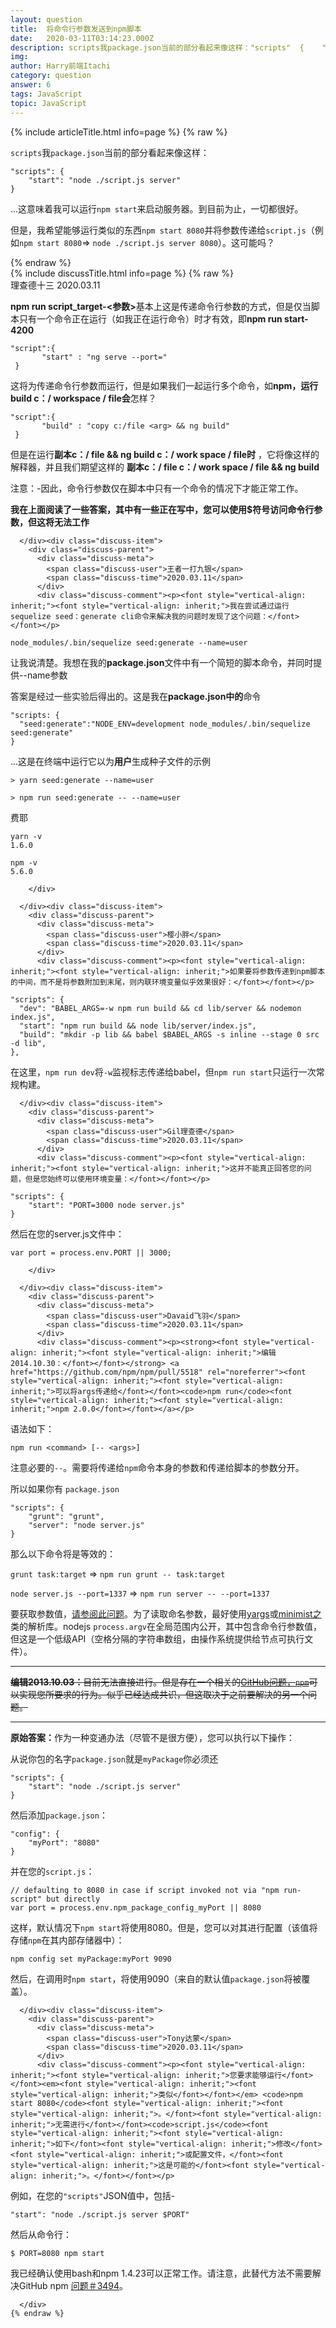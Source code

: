 ```yaml
---
layout: question
title:  将命令行参数发送到npm脚本
date:   2020-03-11T03:14:23.000Z
description: scripts我package.json当前的部分看起来像这样："scripts"  {    "start"  "node ./script.js...
img: 
author: Harry前端Itachi
category: question
answer: 6
tags: JavaScript
topic: JavaScript
---
```

<div class="article-root">
  <div class="article">
    {% include articleTitle.html info=page %}
    {% raw %}
    <div class="article-content"><p><font style="vertical-align: inherit;"></font><code>scripts</code><font style="vertical-align: inherit;"><font style="vertical-align: inherit;">我</font></font><code>package.json</code><font style="vertical-align: inherit;"><font style="vertical-align: inherit;">当前</font><font style="vertical-align: inherit;">的</font><font style="vertical-align: inherit;">部分</font><font style="vertical-align: inherit;">看起来像这样：</font></font></p>

<pre class="lang-js prettyprint-override"><code>"scripts": {<font></font>
    "start": "node ./script.js server"<font></font>
}<font></font>
</code></pre>

<p><font style="vertical-align: inherit;"><font style="vertical-align: inherit;">...这意味着我可以运行</font></font><code>npm start</code><font style="vertical-align: inherit;"><font style="vertical-align: inherit;">来启动服务器。</font><font style="vertical-align: inherit;">到目前为止，一切都很好。</font></font></p>

<p><font style="vertical-align: inherit;"><font style="vertical-align: inherit;">但是，我希望能够运行类似的东西</font></font><code>npm start 8080</code><font style="vertical-align: inherit;"><font style="vertical-align: inherit;">并将参数传递给</font></font><code>script.js</code><font style="vertical-align: inherit;"><font style="vertical-align: inherit;">（例如</font></font><code>npm start 8080</code><font style="vertical-align: inherit;"><font style="vertical-align: inherit;">=&gt; </font></font><code>node ./script.js server 8080</code><font style="vertical-align: inherit;"><font style="vertical-align: inherit;">）。</font><font style="vertical-align: inherit;">这可能吗？</font></font></p></div>
    {% endraw %}
  </div>

  <div class="discuss-wrapper">
    {% include discussTitle.html info=page %}
    {% raw %}
    <div class="discuss-item">
        <div class="discuss-parent">
          <div class="discuss-meta">
            <span class="discuss-user">理查德十三</span>
            <span class="discuss-time">2020.03.11</span>
          </div>
          <div class="discuss-comment"><p><strong><font style="vertical-align: inherit;"><font style="vertical-align: inherit;">npm run script_target-&lt;参数&gt;</font></font></strong><font style="vertical-align: inherit;"><font style="vertical-align: inherit;">基本上这是传递命令行参数的方式，但是仅当脚本只有一个命令正在运行（如我正在运行命令）时才有效，即</font></font><strong><font style="vertical-align: inherit;"><font style="vertical-align: inherit;">npm run start-4200</font></font></strong></p>

<pre><code>"script":{<font></font>
       "start" : "ng serve --port="<font></font>
 }<font></font>
</code></pre>

<p><font style="vertical-align: inherit;"><font style="vertical-align: inherit;">这将为传递命令行参数而运行，但是如果我们一起运行多个命令，如</font><strong><font style="vertical-align: inherit;">npm，运行build c：/ workspace / file会</font></strong><font style="vertical-align: inherit;">怎样？</font></font><strong><font style="vertical-align: inherit;"></font></strong> </p>

<pre><code>"script":{<font></font>
       "build" : "copy c:/file &lt;arg&gt; &amp;&amp; ng build"<font></font>
 } <font></font>
</code></pre>

<p><font style="vertical-align: inherit;"><font style="vertical-align: inherit;">但是在运行</font></font><strong><font style="vertical-align: inherit;"><font style="vertical-align: inherit;">副本c：/ file &amp;&amp; ng build c：/ work space / file时</font></font></strong><font style="vertical-align: inherit;"><font style="vertical-align: inherit;"> 
，</font><font style="vertical-align: inherit;">它将像这样的解释器，</font><font style="vertical-align: inherit;">并且我们期望这样的 
 </font></font><strong><font style="vertical-align: inherit;"><font style="vertical-align: inherit;">副本c：/ file c：/ work space / file &amp;&amp; ng build</font></font></strong></p>

<p><font style="vertical-align: inherit;"><font style="vertical-align: inherit;">注意：-因此，命令行参数仅在脚本中只有一个命令的情况下才能正常工作。</font></font></p>

<p><strong><font style="vertical-align: inherit;"><font style="vertical-align: inherit;">我在上面阅读了一些答案，其中有一些正在写中，您可以使用$符号访问命令行参数，但这将无法工作</font></font></strong>  </p></div>
        </div>
        
      </div><div class="discuss-item">
        <div class="discuss-parent">
          <div class="discuss-meta">
            <span class="discuss-user">王者一打九银</span>
            <span class="discuss-time">2020.03.11</span>
          </div>
          <div class="discuss-comment"><p><font style="vertical-align: inherit;"><font style="vertical-align: inherit;">我在尝试通过运行sequelize seed：generate cli命令来解决我的问题时发现了这个问题：</font></font></p>

<pre><code>node_modules/.bin/sequelize seed:generate --name=user
</code></pre>

<p><font style="vertical-align: inherit;"><font style="vertical-align: inherit;">让我说清楚。</font><font style="vertical-align: inherit;">我想在我的</font></font><strong><font style="vertical-align: inherit;"><font style="vertical-align: inherit;">package.json</font></font></strong><font style="vertical-align: inherit;"><font style="vertical-align: inherit;">文件中</font><font style="vertical-align: inherit;">有一个简短的脚本命令，</font><font style="vertical-align: inherit;">并同时提供--name参数</font></font></p>

<p><font style="vertical-align: inherit;"><font style="vertical-align: inherit;">答案是经过一些实验后得出的。</font><font style="vertical-align: inherit;">这是我在</font><strong><font style="vertical-align: inherit;">package.json中的</font></strong><font style="vertical-align: inherit;">命令</font></font><strong><font style="vertical-align: inherit;"></font></strong></p>

<pre><code>"scripts: {<font></font>
  "seed:generate":"NODE_ENV=development node_modules/.bin/sequelize seed:generate"<font></font>
}<font></font>
</code></pre>

<p><font style="vertical-align: inherit;"><font style="vertical-align: inherit;">...这是在终端中运行它以为</font><strong><font style="vertical-align: inherit;">用户</font></strong><font style="vertical-align: inherit;">生成种子文件的示例</font></font><strong><font style="vertical-align: inherit;"></font></strong></p>

<pre><code>&gt; yarn seed:generate --name=user<font></font>
<font></font>
&gt; npm run seed:generate -- --name=user<font></font>
</code></pre>

<p><font style="vertical-align: inherit;"><font style="vertical-align: inherit;">费耶</font></font></p>

<pre><code>yarn -v<font></font>
1.6.0<font></font>
<font></font>
npm -v<font></font>
5.6.0<font></font>
</code></pre></div>
        </div>
        
      </div><div class="discuss-item">
        <div class="discuss-parent">
          <div class="discuss-meta">
            <span class="discuss-user">樱小胖</span>
            <span class="discuss-time">2020.03.11</span>
          </div>
          <div class="discuss-comment"><p><font style="vertical-align: inherit;"><font style="vertical-align: inherit;">如果要将参数传递到npm脚本的中间，而不是将参数附加到末尾，则内联环境变量似乎效果很好：</font></font></p>

<pre><code>"scripts": {<font></font>
  "dev": "BABEL_ARGS=-w npm run build &amp;&amp; cd lib/server &amp;&amp; nodemon index.js",<font></font>
  "start": "npm run build &amp;&amp; node lib/server/index.js",<font></font>
  "build": "mkdir -p lib &amp;&amp; babel $BABEL_ARGS -s inline --stage 0 src -d lib",<font></font>
},<font></font>
</code></pre>

<p><font style="vertical-align: inherit;"><font style="vertical-align: inherit;">在这里，</font></font><code>npm run dev</code><font style="vertical-align: inherit;"><font style="vertical-align: inherit;">将</font></font><code>-w</code><font style="vertical-align: inherit;"><font style="vertical-align: inherit;">监视标志</font><font style="vertical-align: inherit;">传递</font><font style="vertical-align: inherit;">给babel，但</font></font><code>npm run start</code><font style="vertical-align: inherit;"><font style="vertical-align: inherit;">只运行一次常规构建。</font></font></p></div>
        </div>
        
      </div><div class="discuss-item">
        <div class="discuss-parent">
          <div class="discuss-meta">
            <span class="discuss-user">Gil理查德</span>
            <span class="discuss-time">2020.03.11</span>
          </div>
          <div class="discuss-comment"><p><font style="vertical-align: inherit;"><font style="vertical-align: inherit;">这并不能真正回答您的问题，但是您始终可以使用环境变量：</font></font></p>

<pre><code>"scripts": {<font></font>
    "start": "PORT=3000 node server.js"<font></font>
}<font></font>
</code></pre>

<p><font style="vertical-align: inherit;"><font style="vertical-align: inherit;">然后在您的server.js文件中：</font></font></p>

<pre><code>var port = process.env.PORT || 3000;
</code></pre></div>
        </div>
        
      </div><div class="discuss-item">
        <div class="discuss-parent">
          <div class="discuss-meta">
            <span class="discuss-user">Davaid飞羽</span>
            <span class="discuss-time">2020.03.11</span>
          </div>
          <div class="discuss-comment"><p><strong><font style="vertical-align: inherit;"><font style="vertical-align: inherit;">编辑2014.10.30：</font></font></strong> <a href="https://github.com/npm/npm/pull/5518" rel="noreferrer"><font style="vertical-align: inherit;"><font style="vertical-align: inherit;">可以将args传递给</font></font><code>npm run</code><font style="vertical-align: inherit;"><font style="vertical-align: inherit;">npm 2.0.0</font></font></a></p>

<p><font style="vertical-align: inherit;"><font style="vertical-align: inherit;">语法如下：</font></font></p>

<p><code>npm run &lt;command&gt; [-- &lt;args&gt;]</code></p>

<p><font style="vertical-align: inherit;"><font style="vertical-align: inherit;">注意必要的</font></font><code>--</code><font style="vertical-align: inherit;"><font style="vertical-align: inherit;">。</font><font style="vertical-align: inherit;">需要将传递给</font></font><code>npm</code><font style="vertical-align: inherit;"><font style="vertical-align: inherit;">命令本身的参数和传递给脚本</font><font style="vertical-align: inherit;">的参数分开</font><font style="vertical-align: inherit;">。</font></font></p>

<p><font style="vertical-align: inherit;"><font style="vertical-align: inherit;">所以如果你有 </font></font><code>package.json</code></p>

<pre><code>"scripts": {<font></font>
    "grunt": "grunt",<font></font>
    "server": "node server.js"<font></font>
}<font></font>
</code></pre>

<p><font style="vertical-align: inherit;"><font style="vertical-align: inherit;">那么以下命令将是等效的：</font></font></p>

<p><code>grunt task:target</code><font style="vertical-align: inherit;"><font style="vertical-align: inherit;"> =&gt; </font></font><code>npm run grunt -- task:target</code></p>

<p><code>node server.js --port=1337</code><font style="vertical-align: inherit;"><font style="vertical-align: inherit;"> =&gt; </font></font><code>npm run server -- --port=1337</code></p>

<p><font style="vertical-align: inherit;"><font style="vertical-align: inherit;">要获取参数值，</font></font><a href="https://stackoverflow.com/q/4351521/245966"><font style="vertical-align: inherit;"><font style="vertical-align: inherit;">请参阅此问题</font></font></a><font style="vertical-align: inherit;"><font style="vertical-align: inherit;">。</font><font style="vertical-align: inherit;">为了读取命名参数，最好使用</font></font><a href="https://github.com/yargs/yargs" rel="noreferrer"><font style="vertical-align: inherit;"><font style="vertical-align: inherit;">yargs</font></font></a><font style="vertical-align: inherit;"><font style="vertical-align: inherit;">或</font></font><a href="https://github.com/substack/minimist" rel="noreferrer"><font style="vertical-align: inherit;"><font style="vertical-align: inherit;">minimist之</font></font></a><font style="vertical-align: inherit;"><font style="vertical-align: inherit;">类的解析库</font><font style="vertical-align: inherit;">。</font><font style="vertical-align: inherit;">nodejs </font></font><code>process.argv</code><font style="vertical-align: inherit;"><font style="vertical-align: inherit;">在全局范围内</font><font style="vertical-align: inherit;">公开</font><font style="vertical-align: inherit;">，其中包含命令行参数值，但这是一个低级API（空格分隔的字符串数组，由操作系统提供给节点可执行文件）。</font></font></p>

<hr>

<p><s><strong><font style="vertical-align: inherit;"><font style="vertical-align: inherit;">编辑2013.10.03：</font></font></strong><font style="vertical-align: inherit;"><font style="vertical-align: inherit;">目前无法直接进行。</font><font style="vertical-align: inherit;">但是存在一个相关的</font></font><a href="https://github.com/isaacs/npm/issues/3494" rel="noreferrer"><font style="vertical-align: inherit;"><font style="vertical-align: inherit;">GitHub问题，</font></font><code>npm</code></a><font style="vertical-align: inherit;"><font style="vertical-align: inherit;">可以实现您所要求的行为。</font><font style="vertical-align: inherit;">似乎已经达成共识，但这取决于之前要解决的另一个问题。</font></font></s></p>

<hr>

<p><strong><font style="vertical-align: inherit;"><font style="vertical-align: inherit;">原始答案：</font></font></strong><font style="vertical-align: inherit;"><font style="vertical-align: inherit;">作为一种变通办法（尽管不是很方便），您可以执行以下操作：</font></font></p>

<p><font style="vertical-align: inherit;"><font style="vertical-align: inherit;">从说你包的名字</font></font><code>package.json</code><font style="vertical-align: inherit;"><font style="vertical-align: inherit;">就是</font></font><code>myPackage</code><font style="vertical-align: inherit;"><font style="vertical-align: inherit;">你必须还</font></font></p>

<pre><code>"scripts": {<font></font>
    "start": "node ./script.js server"<font></font>
}<font></font>
</code></pre>

<p><font style="vertical-align: inherit;"><font style="vertical-align: inherit;">然后添加</font></font><code>package.json</code><font style="vertical-align: inherit;"><font style="vertical-align: inherit;">：</font></font></p>

<pre><code>"config": {<font></font>
    "myPort": "8080"<font></font>
}<font></font>
</code></pre>

<p><font style="vertical-align: inherit;"><font style="vertical-align: inherit;">并在您的</font></font><code>script.js</code><font style="vertical-align: inherit;"><font style="vertical-align: inherit;">：</font></font></p>

<pre><code>// defaulting to 8080 in case if script invoked not via "npm run-script" but directly<font></font>
var port = process.env.npm_package_config_myPort || 8080<font></font>
</code></pre>

<p><font style="vertical-align: inherit;"><font style="vertical-align: inherit;">这样，默认情况下</font></font><code>npm start</code><font style="vertical-align: inherit;"><font style="vertical-align: inherit;">将使用8080。但是，您可以对其进行配置（该值将存储</font></font><code>npm</code><font style="vertical-align: inherit;"><font style="vertical-align: inherit;">在其内部存储器中）：</font></font></p>

<pre><code>npm config set myPackage:myPort 9090
</code></pre>

<p><font style="vertical-align: inherit;"><font style="vertical-align: inherit;">然后，在调用时</font></font><code>npm start</code><font style="vertical-align: inherit;"><font style="vertical-align: inherit;">，将使用9090（来自的默认值</font></font><code>package.json</code><font style="vertical-align: inherit;"><font style="vertical-align: inherit;">将被覆盖）。</font></font></p></div>
        </div>
        
      </div><div class="discuss-item">
        <div class="discuss-parent">
          <div class="discuss-meta">
            <span class="discuss-user">Tony达蒙</span>
            <span class="discuss-time">2020.03.11</span>
          </div>
          <div class="discuss-comment"><p><font style="vertical-align: inherit;"><font style="vertical-align: inherit;">您要求能够运行</font></font><em><font style="vertical-align: inherit;"><font style="vertical-align: inherit;">类似</font></font></em> <code>npm start 8080</code><font style="vertical-align: inherit;"><font style="vertical-align: inherit;">。</font><font style="vertical-align: inherit;">无需进行</font></font><code>script.js</code><font style="vertical-align: inherit;"><font style="vertical-align: inherit;">如下</font><font style="vertical-align: inherit;">修改</font><font style="vertical-align: inherit;">或配置文件，</font><font style="vertical-align: inherit;">这是可能的</font><font style="vertical-align: inherit;">。</font></font></p>

<p><font style="vertical-align: inherit;"><font style="vertical-align: inherit;">例如，在您的</font></font><code>"scripts"</code><font style="vertical-align: inherit;"><font style="vertical-align: inherit;">JSON值中，包括-</font></font></p>

<pre><code>"start": "node ./script.js server $PORT"
</code></pre>

<p><font style="vertical-align: inherit;"><font style="vertical-align: inherit;">然后从命令行：</font></font></p>

<pre><code>$ PORT=8080 npm start
</code></pre>

<p><font style="vertical-align: inherit;"><font style="vertical-align: inherit;">我已经确认使用bash和npm 1.4.23可以正常工作。</font><font style="vertical-align: inherit;">请注意，此替代方法不需要解决GitHub npm </font></font><a href="https://github.com/npm/npm/issues/3494" rel="noreferrer"><font style="vertical-align: inherit;"><font style="vertical-align: inherit;">问题＃3494</font></font></a><font style="vertical-align: inherit;"><font style="vertical-align: inherit;">。</font></font></p></div>
        </div>
        
      </div>
    {% endraw %}
  </div>
<div>
